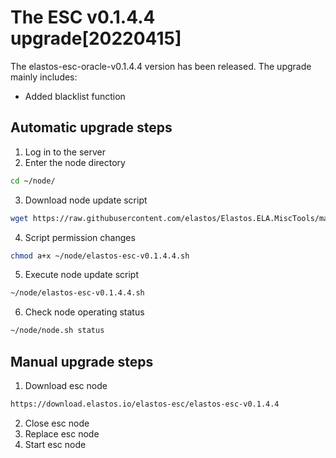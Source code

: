 # The ESC v0.1.4.4 upgrade[20220415]

The elastos-esc-oracle-v0.1.4.4 version has been released. The upgrade mainly includes:
- Added blacklist function

## Automatic upgrade steps

1. Log in to the server
2. Enter the node directory

```bash
cd ~/node/
```

3. Download node update script

```bash
wget https://raw.githubusercontent.com/elastos/Elastos.ELA.MiscTools/master/upgrade/esc/elastos-esc-v0.1.4.4.sh
```
4. Script permission changes

```bash
chmod a+x ~/node/elastos-esc-v0.1.4.4.sh
```

5. Execute node update script

```bash
~/node/elastos-esc-v0.1.4.4.sh
```

6. Check node operating status

```bash
~/node/node.sh status
```

## Manual upgrade steps

1. Download esc node

```bash
https://download.elastos.io/elastos-esc/elastos-esc-v0.1.4.4
```

2. Close esc node
3. Replace esc node
4. Start esc node